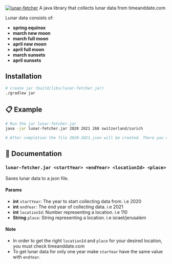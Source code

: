 [![lunar-fetcher](https://imgur.com/rUrs6xh)](#)
A java library that collects lunar data from timeanddate.com  

Lunar data consists of:
- **spring equinox**
- **march new moon**
- **march full moon**
- **april new moon**
- **april full moon**
- **march sunsets**
- **april sunsets**

## Installation

```sh
# create jar (build/libs/lunar-fetcher.jar)
./gradlew jar
```

## :clipboard: Example
```sh
# Run the jar lunar-fetcher.jar
java -jar lunar-fetcher.jar 2020 2021 268 switzerland/zurich

# After completion the file 2020-2021.json will be created. There you can find all lunar data for specified years.
```

## :memo: Documentation
### `lunar-fetcher.jar <startYear> <endYear> <locationId> <place>`
Saves lunar data to a json file.

#### Params
- **int** `startYear`: The year to start collecting data from. i.e 2020
- **int** `endYear`: The end year of collecting data. i.e 2021
- **int** `locationId`: Number representing a location. i.e 110
- **String** `place`: String representing a location. i.e israel/jerusalem

#### Note 
- In order to get the right `locationId` and `place` for your desired location, you must check timeanddate.com
- To get lunar data for only one year make `starYear` have the same value with `endYear`.
